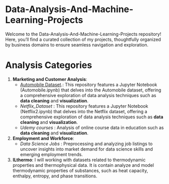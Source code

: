 # Data-Analysis-And-Machine-Learning-Projects
Welcome to the Data-Analysis-And-Machine-Learning-Projects repository! Here, you’ll find a curated collection of my projects, thoughtfully organized by business domains to ensure seamless navigation and exploration.
# Analysis Categories
1. **Marketing and Customer Analysis**:
   - [Automobile Dataset]([https://duckduckgo.com](https://github.com/ShohrehShahsavari/Data-Analysis-And-Machine-Learning-Projects/blob/main/1.%20Marketing%20and%20Customer%20Analysis/Automobile%20Dataset/Atumobile.ipynb)).: This repository features a Jupyter Notebook (Automobile.ipynb) that delves into the Automobile dataset, offering a comprehensive exploration of data analysis techniques such as **data cleaning** and **visualization**.
   -  *Netflix_Dataset* : This repository features a Jupyter Notebook (Netflix2.ipynb) that delves into the Netflix dataset, offering a comprehensive exploration of data analysis techniques such as **data cleaning** and **visualization**.
   -  *Udemy courses* : Analysis of online course data in education such as **data cleaning** and **visualization**.
2. **Employment and Workforce**:
   - *Data Science Jobs* : Preprocessing and analyzing job listings to uncover insights into market demand for data science skills and emerging employment trends.
3. **ILthermo**: I will working with datasets related to thermodynamic properties and thermophysical data. It is contain analyze and model thermodynamic properties of substances, such as heat capacity, enthalpy, entropy, and phase transitions.
